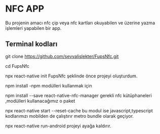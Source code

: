 # NFC APP
Bu projenin amacı nfc çip veya nfc kartları okuyabilen ve  üzerine yazma işlemleri yapabilen  bir app.
## Terminal kodları
git clone https://github.com/sevvalislekter/FupsNfc.git

cd FupsNfc

npx react-native init FupsNfc şeklinde önce projeyi oluşturdum.

npm install  -npm modülleri kullanmak için 

npm install --save react-native-nfc-manager    gerekli nfc kütüphaneleri ,modülleri kullanacağımız o paket

npx react-native start --reset-cache   bu modul ise javascript,typescript kodlarımızı mobilden de çalıştırır metro bundle olarak geçiyor.

npx react-native run-android    projeyi ayağa kaldırır.


